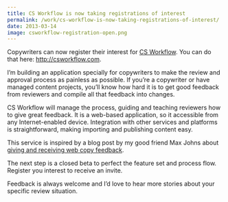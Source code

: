```yaml
---
title: CS Workflow is now taking registrations of interest
permalink: /work/cs-workflow-is-now-taking-registrations-of-interest/
date: 2013-03-14
image: csworkflow-registration-open.png
---
```

Copywriters can now register their interest for <a href="http://csworkflow.com" target="_blank">CS Workflow</a>. You can do that here: <a href="http://csworkflow.com" target="_blank">http://csworkflow.com</a>.

I&#8217;m building an application specially for copywriters to make the review and approval process as painless as possible. If you&#8217;re a copywriter or have managed content projects, you&#8217;ll know how hard it is to get good feedback from reviewers and compile all that feedback into changes.

CS Workflow will manage the process, guiding and teaching reviewers how to give great feedback. It is a web-based application, so it accessible from any Internet-enabled device. Integration with other services and platforms is straightforward, making importing and publishing content easy.

This service is inspired by a blog post by my good friend Max Johns about <a href="http://contentistheweb.com/giving-and-receiving-expert-feedback-on-web-copy" target="_blank">giving and receiving web copy feedback</a>.

The next step is a closed beta to perfect the feature set and process flow. Register you interest to receive an invite.

Feedback is always welcome and I&#8217;d love to hear more stories about your specific review situation.